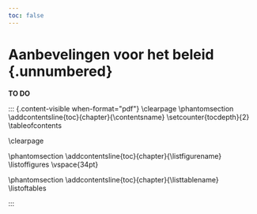 ```yaml
---
toc: false
---
```


# Aanbevelingen voor het beleid {.unnumbered}

**TO DO**

<!-- This part adds the table of content in the pdf -->

<!-- Add it at the end of the last chapter of the frontmatter -->

<!-- spell-check: ignore:start-->

::: {.content-visible when-format="pdf"}
\clearpage
\phantomsection
\addcontentsline{toc}{chapter}{\contentsname}
\setcounter{tocdepth}{2}
\tableofcontents

\clearpage

<!-- remove this line when you have neither a list of figures and a list of tables -->

<!-- remove this block when you don't want a list of figures -->

\phantomsection
\addcontentsline{toc}{chapter}{\listfigurename}
\listoffigures
\vspace{34pt}

<!-- remove this block when you don't want a list of figures -->

<!-- remove this block when you don't want a list of tables -->

\phantomsection
\addcontentsline{toc}{chapter}{\listtablename}
\listoftables

<!-- remove this block when you don't want a list of tables -->

<!-- keep the lines below -->
:::

<!-- spell-check: ignore:end-->

<!-- This part adds the tables of contents in the pdf -->
